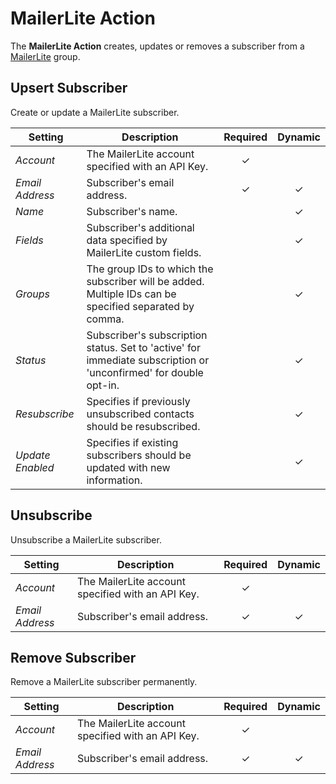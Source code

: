 # MailerLite Action

<div class="tm-resource-icon">
    <!--@include: @essentials-for-yootheme-pro/assets/brands/mailerlite.svg-->
</div>

The **MailerLite Action** creates, updates or removes a subscriber from a [MailerLite](https://www.mailerlite.com/) group.

## Upsert Subscriber

Create or update a MailerLite subscriber.

| Setting | Description | Required | Dynamic |
| --- | --- | :---: | :---: |
| *Account* | The MailerLite account specified with an API Key. | &#x2713; |
| *Email Address* | Subscriber's email address. | &#x2713; | &#x2713; |
| *Name* | Subscriber's name. | | &#x2713; |
| *Fields* | Subscriber's additional data specified by MailerLite custom fields. | | &#x2713; |
| *Groups* | The group IDs to which the subscriber will be added. Multiple IDs can be specified separated by comma. | | &#x2713; |
| *Status* | Subscriber's subscription status. Set to 'active' for immediate subscription or 'unconfirmed' for double opt-in. | | &#x2713; |
| *Resubscribe* | Specifies if previously unsubscribed contacts should be resubscribed. | | &#x2713; |
| *Update Enabled* | Specifies if existing subscribers should be updated with new information. | | &#x2713; |
<!--@include: ./_partials/common-action-settings.md-->

## Unsubscribe

Unsubscribe a MailerLite subscriber.

| Setting | Description | Required | Dynamic |
| --- | --- | :---: | :---: |
| *Account* | The MailerLite account specified with an API Key. | &#x2713; |
| *Email Address* | Subscriber's email address. | &#x2713; | &#x2713; |
<!--@include: ./_partials/common-action-settings.md-->

## Remove Subscriber

Remove a MailerLite subscriber permanently.

| Setting | Description | Required | Dynamic |
| --- | --- | :---: | :---: |
| *Account* | The MailerLite account specified with an API Key. | &#x2713; |
| *Email Address* | Subscriber's email address. | &#x2713; | &#x2713; |
<!--@include: ./_partials/common-action-settings.md-->
